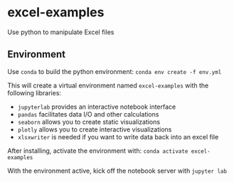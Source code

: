 # excel-examples

Use python to manipulate Excel files

## Environment

Use `conda` to build the python environment: `conda env create -f env.yml`

This will create a virtual environment named `excel-examples` with the following libraries:

- `jupyterlab` provides an interactive notebook interface
- `pandas` facilitates data I/O and other calculations
- `seaborn` allows you to create static visualizations
- `plotly` allows you to create interactive visualizations
- `xlsxwriter` is needed if you want to write data back into an excel file

After installing, activate the environment with: `conda activate excel-examples`

With the environment active, kick off the notebook server with `jupyter lab`
